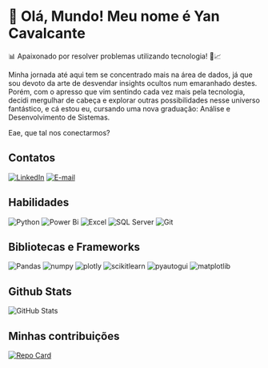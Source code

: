 # **👋 Olá, Mundo!** **Meu nome é Yan Cavalcante**                             
📊 Apaixonado por resolver problemas utilizando tecnologia! 🧪📈

Minha jornada até aqui tem se concentrado mais na área de dados, já que sou devoto da arte de desvendar insights ocultos num emaranhado destes. Porém, com o apresso que vim sentindo cada vez mais pela tecnologia, decidi mergulhar de cabeça e explorar outras possibilidades nesse universo fantástico, e cá estou eu, cursando uma nova graduação: Análise e Desenvolvimento de Sistemas.
 
Eae, que tal nos conectarmos? 

## Contatos
[![LinkedIn](https://img.shields.io/badge/LinkedIn-white?style=for-the-badge&logo=linkedin&logoColor=0E76A8)](https://www.linkedin.com/in/yancavalcante27/)
[![E-mail](https://img.shields.io/badge/-Email-087DD9?style=for-the-badge&logo=microsoft-outlook&logoColor=white)](mailto:yanbreno27@gmail.com)
## Habilidades
![Python](https://img.shields.io/badge/Python-FFCC08?style=for-the-badge&logo=python)
![Power Bi](https://img.shields.io/badge/Power_BI-000?style=for-the-badge&logo=powerbi&logoColor=yellow)
![Excel](https://img.shields.io/badge/Excel-1c7a27?style=for-the-badge&logo=microsoft-excel)
![SQL Server](https://img.shields.io/badge/SQL%20Server-AC2329?style=for-the-badge&logo=microsoft-sql-server)
![Git](https://img.shields.io/badge/GIT-F05639?style=for-the-badge&logo=git&logoColor=black)
## Bibliotecas e Frameworks
![Pandas](https://img.shields.io/badge/Pandas-1A0F59?style=for-the-badge&logo=pandas)
![numpy](https://img.shields.io/badge/Numpy-53AED1?style=for-the-badge&logo=numpy)
![plotly](https://img.shields.io/badge/Plotly-18A0FF?style=for-the-badge&logo=plotly)
![scikitlearn](https://img.shields.io/badge/scikitlearn-F89C3F?style=for-the-badge&logo=scikitlearn&logoColor=blue)
![pyautogui](https://img.shields.io/badge/pyautogui-black?style=for-the-badge&logo=python)
![matplotlib](https://img.shields.io/badge/matplotlib-white?style=for-the-badge&logo=python)
## Github Stats
![GitHub Stats](https://github-readme-stats.vercel.app/api?username=Yan2024&theme=transparent&bg_color=000&border_color=30A3DC&show_icons=true&icon_color=30A3DC&title_color=E94D5F&text_color=FFF&hide_title=true)
## Minhas contribuições 
[![Repo Card](https://github-readme-stats.vercel.app/api/pin/?username=Yan2024&repo=dio-lab-open-source&bg_color=000&border_color=30A3DC&show_icons=true&icon_color=30A3DC&title_color=E94D5F&text_color=FFF)](https://github.com/Yan2024/dio-lab-open-source)
